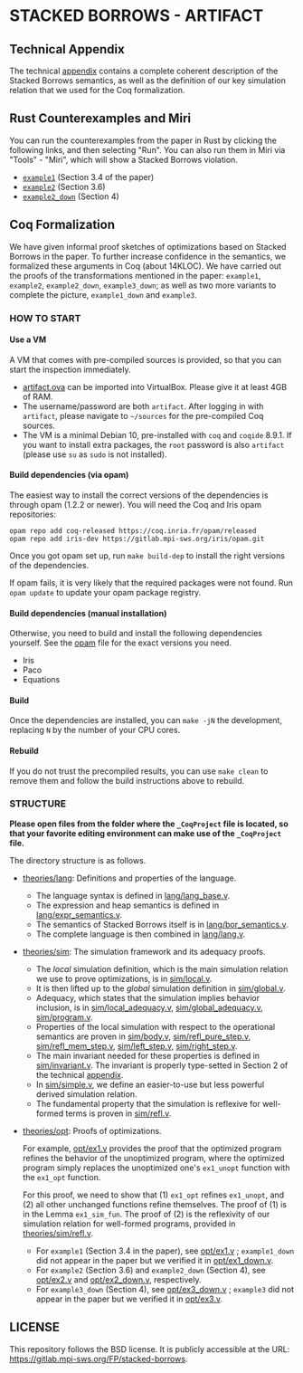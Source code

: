 # STACKED BORROWS - ARTIFACT

## Technical Appendix

The technical [appendix] contains a complete coherent
description of the Stacked Borrows semantics, as well as the definition of our
key simulation relation that we used for the Coq formalization.

## Rust Counterexamples and Miri

You can run the counterexamples from the paper in Rust by clicking the following links, and then selecting "Run".
You can also run them in Miri via "Tools" - "Miri", which will show a Stacked Borrows violation.

* [`example1`](https://play.rust-lang.org/?version=stable&mode=release&edition=2018&gist=18e6931728976779452f0d489f59a71c)
  (Section 3.4 of the paper)
* [`example2`](https://play.rust-lang.org/?version=stable&mode=release&edition=2018&gist=85f368db00a789caa08e2b6960ebaf01)
  (Section 3.6)
* [`example2_down`](https://play.rust-lang.org/?version=stable&mode=release&edition=2018&gist=66c928ddf745a779272a73262b921a56)
  (Section 4)

## Coq Formalization

We have given informal proof sketches of optimizations based on Stacked Borrows
in the paper. To further increase confidence in the semantics, we formalized
these arguments in Coq (about 14KLOC). We have carried out the proofs of the
transformations mentioned in the paper: `example1`, `example2`, `example2_down`,
`example3_down`; as well as two more variants to complete the picture,
`example1_down` and `example3`.

### HOW TO START

#### Use a VM

A VM that comes with pre-compiled sources is provided, so that you can start the inspection immediately.

* [artifact.ova](artifact.ova) can be imported into VirtualBox.
  Please give it at least 4GB of RAM.
* The username/password are both `artifact`. After logging in with `artifact`,
  please navigate to `~/sources` for the pre-compiled Coq sources.
* The VM is a minimal Debian 10, pre-installed with `coq` and `coqide` 8.9.1.
  If you want to install extra packages, the `root` password is also `artifact`
  (please use `su` as `sudo` is not installed).

#### Build dependencies (via opam)

The easiest way to install the correct versions of the dependencies is through
opam (1.2.2 or newer).  You will need the Coq and Iris opam repositories:

    opam repo add coq-released https://coq.inria.fr/opam/released
    opam repo add iris-dev https://gitlab.mpi-sws.org/iris/opam.git

Once you got opam set up, run `make build-dep` to install the right versions
of the dependencies.

If opam fails, it is very likely that the required packages were not found.
Run `opam update` to update your opam package registry.

#### Build dependencies (manual installation)

Otherwise, you need to build and install the following dependencies yourself.
See the [opam](opam) file for the exact versions you need.
- Iris
- Paco
- Equations

#### Build

Once the dependencies are installed, you can `make -jN` the development,
replacing `N` by the number of your CPU cores.

#### Rebuild
If you do not trust the precompiled results, you can use `make clean` to remove
them and follow the build instructions above to rebuild.

### STRUCTURE

**Please open files from the folder where the `_CoqProject` file is located, so
that your favorite editing environment can make use of the `_CoqProject` file.**

The directory structure is as follows.

* [theories/lang](theories/lang): Definitions and properties of the language.
  - The language syntax is defined in
    [lang/lang_base.v](theories/lang/lang_base.v).
  - The expression and heap semantics is defined in
    [lang/expr_semantics.v](theories/lang/expr_semantics.v).
  - The semantics of Stacked Borrows itself is in
    [lang/bor_semantics.v](theories/lang/bor_semantics.v).
  - The complete language is then combined in [lang/lang.v](theories/lang/lang.v).

* [theories/sim](theories/sim): The simulation framework and its adequacy proofs.
  - The *local* simulation definition, which is the main simulation relation we
    use to prove optimizations, is in [sim/local.v](theories/sim/local.v).
  - It is then lifted up to the *global* simulation definition in
    [sim/global.v](theories/sim/global.v).
  - Adequacy, which states that the simulation implies behavior inclusion, is in
    [sim/local_adequacy.v](theories/sim/local_adequacy.v),
    [sim/global_adequacy.v](theories/sim/global_adequacy.v),
    [sim/program.v](theories/sim/program.v).
  - Properties of the local simulation with respect to the operational semantics
    are proven in [sim/body.v](theories/sim/body.v),
    [sim/refl_pure_step.v](theories/sim/refl_pure_step.v),
    [sim/refl_mem_step.v](theories/sim/refl_mem_step.v),
    [sim/left_step.v](theories/sim/left_step.v),
    [sim/right_step.v](theories/sim/right_step.v).
  - The main invariant needed for these properties is defined in
    [sim/invariant.v](theories/sim/invariant.v). The invariant is properly
    type-setted in Section 2 of the technical [appendix].
  - In [sim/simple.v](theories/sim/simple.v), we define an easier-to-use but
    less powerful derived simulation relation.
  - The fundamental property that the simulation is reflexive for well-formed
    terms is proven in [sim/refl.v](theories/sim/refl.v).

* [theories/opt](theories/opt): Proofs of optimizations.

    For example, [opt/ex1.v](theories/opt/ex1.v) provides the proof that the
    optimized program refines the behavior of the unoptimized program, where the
    optimized program simply replaces the unoptimized one's `ex1_unopt` function
    with the `ex1_opt` function.

    For this proof, we need to show that (1) `ex1_opt` refines `ex1_unopt`, and
    (2) all other unchanged functions refine themselves.
    The proof of (1) is in the Lemma `ex1_sim_fun`.
    The proof of (2) is the reflexivity of our simulation relation for
    well-formed programs, provided in [theories/sim/refl.v](theories/sim/refl.v).

  - For `example1` (Section 3.4 in the paper),
    see [opt/ex1.v](theories/opt/ex1.v) ;
    `example1_down` did not appear in the paper but we verified it in
    [opt/ex1_down.v](theories/opt/ex1_down.v).
  - For `example2` (Section 3.6) and `example2_down` (Section 4),
    see [opt/ex2.v](theories/opt/ex2.v) and
    [opt/ex2_down.v](theories/opt/ex2_down.v), respectively.
  - For `example3_down` (Section 4),
    see [opt/ex3_down.v](theories/opt/ex3_down.v) ;
    `example3` did not appear in the paper but we verified it in
    [opt/ex3.v](theories/opt/ex3.v).

## LICENSE
This repository follows the BSD license.
It is publicly accessible at the URL: https://gitlab.mpi-sws.org/FP/stacked-borrows.

[appendix]: appendix.pdf

